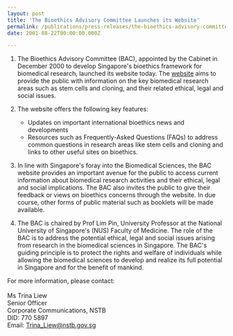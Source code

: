 ```yaml
---
layout: post
title: 'The Bioethics Advisory Committee Launches its Website'
permalink: /publications/press-releases/the-bioethics-advisory-committee-launches-its-website
date: 2001-08-22T00:00:00.000Z

---
```



1. The Bioethics Advisory Committee (BAC), appointed by the Cabinet in December 2000 to develop Singapore's bioethics framework for biomedical research, launched its website today. The [website](www.bioethics-singapore.org) aims to provide the public with information on the key biomedical research areas such as stem cells and cloning, and their related ethical, legal and social issues.

2. The website offers the following key features:
    - Updates on important international bioethics news and developments
    - Resources such as Frequently-Asked Questions (FAQs) to address common questions in research areas like stem cells and cloning and links to other useful sites on bioethics.

3. In line with Singapore's foray into the Biomedical Sciences, the BAC website provides an important avenue for the public to access current information about biomedical research activities and their ethical, legal and social implications. The BAC also invites the public to give their feedback or views on bioethics concerns through the website. In due course, other forms of public material such as booklets will be made available.

4. The BAC is chaired by Prof Lim Pin, University Professor at the National University of Singapore's (NUS) Faculty of Medicine. The role of the BAC is to address the potential ethical, legal and social issues arising from research in the biomedical sciences in Singapore. The BAC's guiding principle is to protect the rights and welfare of individuals while allowing the biomedical sciences to develop and realize its full potential in Singapore and for the benefit of mankind.

For more information, please contact:
<br>
<br>Ms Trina Liew
<br>Senior Officer
<br>Corporate Communications, NSTB
<br>DID: 770 5897
<br>Email: <Trina_Liew@nstb.gov.sg>

